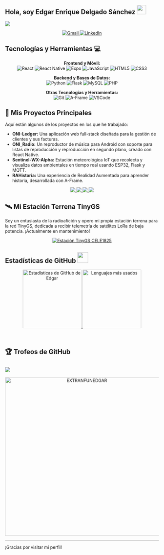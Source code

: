 ## Hola, soy Edgar Enrique Delgado Sánchez <img src="https://raw.githubusercontent.com/MartinHeinz/MartinHeinz/master/wave.gif" width=30px>
<p>
  <a ><img src="https://readme-typing-svg.herokuapp.com?&font=IBM+Plex+Sans&color=abcdef&size=20&lines=¡Bienvenido+a+mi+perfil+de+GitHub!;Soy+ingeniero+en+sistemas+computacionales;Desarrollador+y+entusiasta+de+la+tecnología" /></a>
</p>

<p align="center">
  <a href="mailto:edgar.delgado.a239@gmail.com?subject=Feedback%20Desde%20GitHub&body=Hola," target="_blank">
    <img src="https://img.shields.io/badge/Gmail-D14836?style=for-the-badge&logo=gmail&logoColor=white" alt="Gmail"/>
  </a>
  <a href="https://www.linkedin.com/in/edgar-enrique-delgado-sanchez/" target="_blank">
    <img alt="LinkedIn" src="https://img.shields.io/badge/LinkedIn-0077B5?style=for-the-badge&logo=linkedin&logoColor=white">
  </a>   
</p>


## Tecnologías y Herramientas 💻

<p align="center">
  <strong>Frontend y Móvil:</strong><br>
  <img alt="React" src="https://img.shields.io/badge/React-20232A?style=for-the-badge&logo=react&logoColor=61DAFB">
  <img alt="React Native" src="https://img.shields.io/badge/React_Native-20232A?style=for-the-badge&logo=react&logoColor=61DAFB">
  <img alt="Expo" src="https://img.shields.io/badge/Expo-000020?style=for-the-badge&logo=expo&logoColor=white">
  <img alt="JavaScript" src="https://img.shields.io/badge/javascript-%23323330.svg?style=for-the-badge&logo=javascript&logoColor=%23F7DF1E">
  <img alt="HTML5" src="https://img.shields.io/badge/html5-%23E34F26.svg?style=for-the-badge&logo=html5&logoColor=white">
  <img alt="CSS3" src="https://img.shields.io/badge/css3-%231572B6.svg?style=for-the-badge&logo=css3&logoColor=white">
</p>
<p align="center">
  <strong>Backend y Bases de Datos:</strong><br>
  <img alt="Python" src="https://img.shields.io/badge/Python-3776AB?style=for-the-badge&logo=python&logoColor=white">
  <img alt="Flask" src="https://img.shields.io/badge/Flask-000000?style=for-the-badge&logo=flask&logoColor=white">
  <img alt="MySQL" src="https://img.shields.io/badge/MySQL-00000F?style=for-the-badge&logo=mysql&logoColor=white">
  <img alt="PHP" src="https://img.shields.io/badge/php-%23777BB4.svg?style=for-the-badge&logo=php&logoColor=white">
</p>
<p align="center">
  <strong>Otras Tecnologías y Herramientas:</strong><br>
  <img alt="Git" src="https://img.shields.io/badge/git-F05032.svg?style=for-the-badge&logo=git&logoColor=white">
  <img alt="A-Frame" src="https://img.shields.io/badge/A--Frame-EF2D5E?style=for-the-badge&logo=a-frame&logoColor=white">
  <img alt="VSCode" src="https://img.shields.io/badge/vscode-007ACC.svg?style=for-the-badge&logo=visualstudiocode&logoColor=white">
</p>

## 🚀 Mis Proyectos Principales

Aquí están algunos de los proyectos en los que he trabajado:

- **ONI-Ledger:** Una aplicación web full-stack diseñada para la gestión de clientes y sus facturas.
- **ONI_Radio:** Un reproductor de música para Android con soporte para listas de reproducción y reproducción en segundo plano, creado con React Native.
- **Sentinel-WX-Alpha:** Estación meteorológica IoT que recolecta y visualiza datos ambientales en tiempo real usando ESP32, Flask y MQTT.
- **RAHistoria:** Una experiencia de Realidad Aumentada para aprender historia, desarrollada con A-Frame.

<div align="center">
  <a href="https://github.com/EXTRANFUNEDGAR/ONI-Ledger">
    <img src="https://github-readme-stats.vercel.app/api/pin/?username=EXTRANFUNEDGAR&repo=ONI-Ledger&theme=tokyonight" />
  </a>   
  <a href="https://github.com/EXTRANFUNEDGAR/ONI_Radio">
    <img src="https://github-readme-stats.vercel.app/api/pin/?username=EXTRANFUNEDGAR&repo=ONI_Radio&theme=tokyonight" />
  </a> 
  <a href="https://github.com/EXTRANFUNEDGAR/Sentinel-WX-Alpha">
    <img src="https://github-readme-stats.vercel.app/api/pin/?username=EXTRANFUNEDGAR&repo=Sentinel-WX-Alpha&theme=tokyonight" />
  </a> 
    <a href="https://github.com/EXTRANFUNEDGAR/RAHistoria">
    <img src="https://github-readme-stats.vercel.app/api/pin/?username=EXTRANFUNEDGAR&repo=RAHistoria&theme=tokyonight" />
  </a> 
</div>

## 🛰️ Mi Estación Terrena TinyGS

Soy un entusiasta de la radioafición y opero mi propia estación terrena para la red TinyGS, dedicada a recibir telemetría de satélites LoRa de baja potencia.
¡Actualmente en mantenimiento!

<p align="center"> <a href="https://tinygs.com/station/CELE1825@863290581" target="_blank"> <img src="https://img.shields.io/badge/TinyGS-CELE1825-00bfae?style=for-the-badge&logo=signal&logoColor=white" alt="Estación TinyGS CELE1825"> </a> </p>


## Estadísticas de GitHub <img src="https://i.pinimg.com/originals/65/c4/f4/65c4f452571be1261e9c623f7da488ac.gif" width=35px>

<p align="center">
  <a href="https://github.com/anuraghazra/github-readme-stats">
    <img alt="Estadísticas de GitHub de Edgar" src="https://github-readme-stats.vercel.app/api?username=EXTRANFUNEDGAR&show_icons=true&count_private=true&theme=tokyonight" height="192px"/>
  </a>
  <img src="https://github-readme-stats.vercel.app/api/top-langs?username=EXTRANFUNEDGAR&show_icons=true&locale=es&layout=compact&theme=tokyonight" alt="Lenguajes más usados" height="192px"/>
</p>

<br/>

## 🏆 Trofeos de GitHub

![](https://github-profile-trophy.vercel.app/?username=EXTRANFUNEDGAR&theme=tokyonight&no-frame=false&no-bg=false&margin-w=4)
----

 <p align="center">
   <a href="https://github.com/EXTRANFUNEDGAR">
     <img src="https://github-profile-summary-cards.vercel.app/api/cards/profile-details?username=EXTRANFUNEDGAR&theme=dracula&hide_border=true" width="520" alt="EXTRANFUNEDGAR"/>
   </a>
</p>

-----

¡Gracias por visitar mi perfil!
